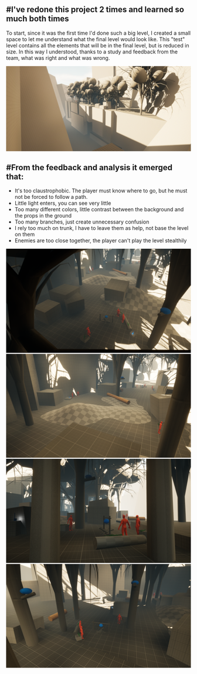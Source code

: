 ## #I've redone this project 2 times and learned so much both times

To start, since it was the first time I'd done such a big level, I created a small space to let me understand what the final level would look like. This "test" level contains all the elements that will be in the final level, but is reduced in size. In this way I understood, thanks to a study and feedback from the team, what was right and what was wrong.

![S](/giuseppe-rotondo-highresscreenshot00014.png)

## #From the feedback and analysis it emerged that:
- It's too claustrophobic. The player must know where to go, but he must not be forced to follow a path.
- Little light enters, you can see very little
- Too many different colors, little contrast between the background and the props in the ground
- Too many branches, just create unnecessary confusion
- I rely too much on trunk, I have to leave them as help, not base the level on them
- Enemies are too close together, the player can't play the level stealthily

![S](/giuseppe-rotondo-highresscreenshot00005.png)
![S](/giuseppe-rotondo-highresscreenshot00025.png)
![S](/giuseppe-rotondo-highresscreenshot00022.png)
![S](/giuseppe-rotondo-highresscreenshot00026.png)
